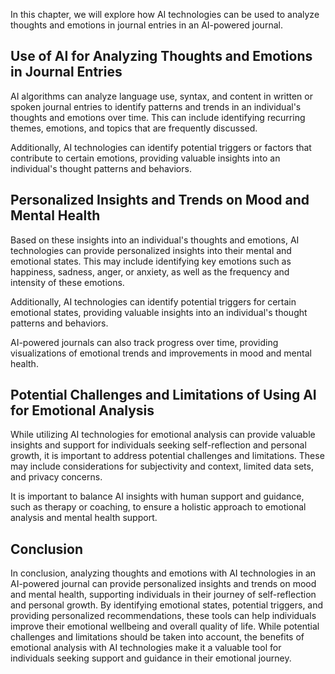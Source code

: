 
In this chapter, we will explore how AI technologies can be used to analyze thoughts and emotions in journal entries in an AI-powered journal.

Use of AI for Analyzing Thoughts and Emotions in Journal Entries
----------------------------------------------------------------

AI algorithms can analyze language use, syntax, and content in written or spoken journal entries to identify patterns and trends in an individual's thoughts and emotions over time. This can include identifying recurring themes, emotions, and topics that are frequently discussed.

Additionally, AI technologies can identify potential triggers or factors that contribute to certain emotions, providing valuable insights into an individual's thought patterns and behaviors.

Personalized Insights and Trends on Mood and Mental Health
----------------------------------------------------------

Based on these insights into an individual's thoughts and emotions, AI technologies can provide personalized insights into their mental and emotional states. This may include identifying key emotions such as happiness, sadness, anger, or anxiety, as well as the frequency and intensity of these emotions.

Additionally, AI technologies can identify potential triggers for certain emotional states, providing valuable insights into an individual's thought patterns and behaviors.

AI-powered journals can also track progress over time, providing visualizations of emotional trends and improvements in mood and mental health.

Potential Challenges and Limitations of Using AI for Emotional Analysis
-----------------------------------------------------------------------

While utilizing AI technologies for emotional analysis can provide valuable insights and support for individuals seeking self-reflection and personal growth, it is important to address potential challenges and limitations. These may include considerations for subjectivity and context, limited data sets, and privacy concerns.

It is important to balance AI insights with human support and guidance, such as therapy or coaching, to ensure a holistic approach to emotional analysis and mental health support.

Conclusion
----------

In conclusion, analyzing thoughts and emotions with AI technologies in an AI-powered journal can provide personalized insights and trends on mood and mental health, supporting individuals in their journey of self-reflection and personal growth. By identifying emotional states, potential triggers, and providing personalized recommendations, these tools can help individuals improve their emotional wellbeing and overall quality of life. While potential challenges and limitations should be taken into account, the benefits of emotional analysis with AI technologies make it a valuable tool for individuals seeking support and guidance in their emotional journey.
